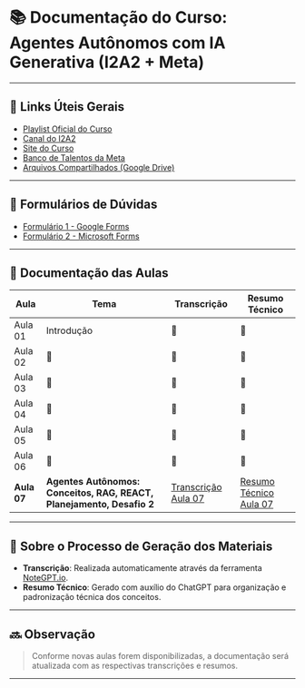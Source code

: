 # 📚 Documentação do Curso: Agentes Autônomos com IA Generativa (I2A2 + Meta)

---

## 🔗 Links Úteis Gerais
- [Playlist Oficial do Curso](https://www.youtube.com/playlist?list=PLW-WdJ6yAl6JMJw2bqlHomiSlxqB06Rbp)
- [Canal do I2A2](https://www.youtube.com/@i2a2)
- [Site do Curso](https://sites.google.com/i2a2.academy/agentes-autonomos-com-ia-gen?usp=sharing)
- [Banco de Talentos da Meta](https://meta.jobs.recrut.ai/vagas/job/OVTAPM)
- [Arquivos Compartilhados (Google Drive)](https://drive.google.com/drive/folders/1EYgJrhf3BKHypPQLT5xwTHhsHa2BYMFt?usp=sharing)

---

## 📄 Formulários de Dúvidas

- [Formulário 1 - Google Forms](https://forms.gle/9i9S2HDJBeEm7TBG8)
- [Formulário 2 - Microsoft Forms](https://forms.office.com/r/y7yG7vHKX8)

---

## 🧠 Documentação das Aulas

| Aula  | Tema  | Transcrição | Resumo Técnico |
|-------|-------|-------------|-----------------|
| Aula 01 | Introdução | 🚧 | 🚧 |
| Aula 02 | 🚧 | 🚧 | 🚧 |
| Aula 03 | 🚧 | 🚧 | 🚧 |
| Aula 04 | 🚧 | 🚧 | 🚧 |
| Aula 05 | 🚧 | 🚧 | 🚧 |
| Aula 06 | 🚧 | 🚧 | 🚧 |
| **Aula 07** | **Agentes Autônomos: Conceitos, RAG, REACT, Planejamento, Desafio 2** | [Transcrição Aula 07](link_para_transcricao) | [Resumo Técnico Aula 07](link_para_resumo) |

---

## 📌 Sobre o Processo de Geração dos Materiais

- **Transcrição**: Realizada automaticamente através da ferramenta [NoteGPT.io](https://notegpt.io/).
- **Resumo Técnico**: Gerado com auxílio do ChatGPT para organização e padronização técnica dos conceitos.

---

## 🔜 Observação

> Conforme novas aulas forem disponibilizadas, a documentação será atualizada com as respectivas transcrições e resumos.

---

